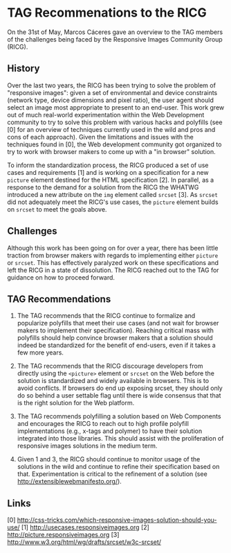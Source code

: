 # TAG Recommenations to the RICG

On the 31st of May, Marcos Cáceres gave an overview to the TAG members of the
challenges being faced by the Responsive Images Community Group (RICG). 

## History  

Over the last two years, the RICG has been trying to solve the
problem of "responsive images": given a set of environmental and device
constraints (network type, device dimensions and pixel ratio), the user agent
should select an image most appropriate to present to an end-user. This work
grew out of much real-world experimentation within the Web Development community
to try to solve this problem with various hacks and polyfills (see [0] for an
overview of techniques currently used in the wild and pros and cons of each
approach). Given the limitations and issues with the techniques found in [0],
the Web development community got organized to try to work with browser makers
to come up with a "in browser" solution.

To inform the standardization process, the RICG produced a set of use cases and
requirements [1] and is working on a specification for a new `picture` element
destined for the HTML specification [2]. In parallel, as a response to the
demand for a solution from the RICG the WHATWG introduced a new attribute on the
`img` element called `srcset` [3]. As `srcset` did not  adequately meet the
RICG's use cases, the `picture` element builds on `srcset` to meet the goals
above.

## Challenges

Although this work has been going on for over a year, there has been little
traction from browser makers with regards to implementing either `picture` or
`srcset`. This has effectively paralyzed work on these specifications and left
the RICG in a state of dissolution. The RICG reached out to the TAG for guidance
on how to proceed forward.

## TAG Recommendations

1. The TAG recommends that the RICG continue to formalize and popularize
polyfills that meet their use cases (and not wait for browser makers to
implement their specification). Reaching critical mass with polyfills should
help convince browser makers that a solution should indeed be standardized for
the benefit of end-users, even if it takes a few more years.

2. The TAG recommends that the RICG discourage developers from directly using
the `<picture>` element or `srcset` on the Web before the solution is
standardized and widely available in browsers. This is to avoid conflicts. If
browsers do end up exposing srcset, they should only do so behind a user
settable flag until there is wide consensus that that is the right solution for
the Web platform.

3. The TAG recommends polyfilling a solution based on Web Components and
encourages the RICG to reach out to high profile polyfill implementations (e.g.,
x-tags and polymer) to have their solution integrated into those libraries. This
should assist with the proliferation of responsive images solutions in the
medium term.

4. Given 1 and 3, the RICG should continue to monitor usage of the solutions in
the wild and continue to refine their specification based on that.
Experimentation is critical to the refinement of a solution (see
http://extensiblewebmanifesto.org/).

## Links

[0] http://css-tricks.com/which-responsive-images-solution-should-you-use/ 
[1] http://usecases.responsiveimages.org 
[2] http://picture.responsiveimages.org 
[3] http://www.w3.org/html/wg/drafts/srcset/w3c-srcset/
